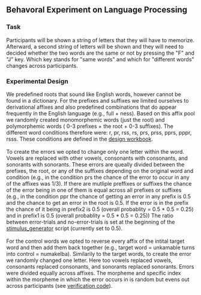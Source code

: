 ## Behavoral Experiment on Language Processing

### Task
Participants will be shown a string of letters that they will have to memorize. Afterward, a second string of letters will be shown and they will need to decided whether the two words are the same or not by pressing the "F" and "J" key. Which key stands for "same words" and which for "different words" changes across participants. 
  
### Experimental Design
We predefined roots that sound like English words, however cannot be found in a dictionary. For the prefixes and suffixes we limited ourselves to derivational affixes and also predefined combinations that do appear frequently in the English language (e.g., full + ness). Based on this affix pool we randomly created monomorphemic words (just the root) and polymorphemic words ( 0-3 prefixes + the root + 0-3 suffixes). The different word conditions therefore were: r, pr, rss, rs, prs, prss, pprs, pppr, rsss. These conditions are defined in the [design workbook](https://github.com/dbechar/Morphemes-Behavioral-Experiment/blob/main/experimental_design/design.csv). 
<br><br>
To create the errors we opted to change only one letter within the word. Vowels are replaced with other vowels, consonants with consonants, and sonorants with sonorants.
These errors are queally divided between the prefixes, the root, or any of the suffixes depending on the original word and condition (e.g., in the condition prs the chance of the error to occur in any of the affixes was 1/3). If there are mutliple preffixes or suffixes the chance of the error being in one of them is equal across all prefixes or suffixes (e.g., in the condition ppr the chance of getting an error in any prefix is 0.5 and the chance to get an error in the root is 0.5. If the error is in the prefix the chance of it being in prefix2 is 0.5 (overall probablity = 0.5 * 0.5 = 0.25) and in prefix1 is 0.5 (overall probablity = 0.5 * 0.5 = 0.25)) 
The ratio between error-trials and no-error-trials is set at the beginning of the [stimulus_generator](https://github.com/dbechar/Morphemes-Behavioral-Experiment/blob/main/code/stimulus_generator.py) script (currently set to 0.5).
<br> <br>
For the control words we opted to reverse every affix of the intital target word and then add them back together (e.g., target word = unkamable turns into control = numakelba). Similarily to the target words, to create the error we randomly changed one letter. Here too vowels replaced vowels, consonants replaced consonants, and sonorants replaced sonorants. Errors were divided equally across affixes. The morpheme and specific index within the morpheme in which the error occurs in is random but evens out across participants (see [verification code](https://github.com/dbechar/Morphemes-Behavioral-Experiment/blob/main/code/verification_code.py)). 


